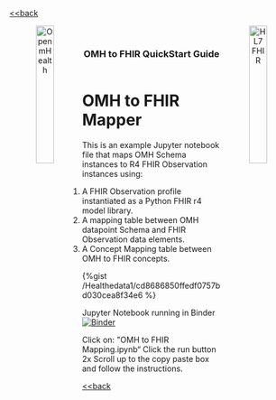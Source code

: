 [<<back](../README.md)
<!---
tags: omh2fhir
title: wide-template
--->

<!-- icons -->
<header>
<a href="https://www.openmhealth.org/">
<img align="left" width="25%" height="25%" src="https://www.openmhealth.org/wp-content/themes/openmhealth2015/dist/images/logo@2x.png" alt="Open mHealth">
</a>


<a href="http://hl7.org/fhir">
<img align="right" width="25%" height="25%" src="http://build.fhir.org/assets/images/fhir-logo-www.png" alt="HL7 FHIR">
</a>

<br />

<h3 class="logoHeader" align="center">OMH to FHIR QuickStart Guide</h3>
</header>


<!-- wide style: to accomodate tables -->



# OMH to FHIR Mapper

This is an example Jupyter notebook file that maps OMH Schema instances to R4 FHIR Observation instances using:

1. A FHIR Observation profile instantiated as a Python FHIR r4 model library.
1. A mapping table between OMH datapoint Schema and FHIR Observation data elements.
1. A Concept Mapping table between OMH to FHIR concepts.

{%gist /Healthedata1/cd8686850ffedf0757bd030cea8f34e6 %}


Jupyter Notebook running in Binder
[![Binder](https://mybinder.org/badge_logo.svg)](https://mybinder.org/v2/gh/Healthedata1/mFHIR/master?filepath=mapping%2Fpython-mapping-example%2F)

Click on: "OMH to FHIR Mapping.ipynb“
Click the run button 2x
Scroll up to the copy paste box and follow the instructions.



[<<back](../README.md)
